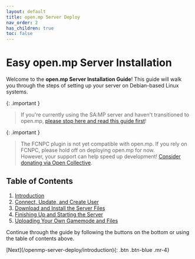 ```yaml
---
layout: default
title: open.mp Server Deploy
nav_order: 2
has_children: true
toc: false
---
```


# Easy open.mp Server Installation

Welcome to the **open.mp Server Installation Guide**! This guide will walk you through the steps of setting up your server on Debian-based Linux systems.

{: .important }
> If you're currently using the SA:MP server and haven't transitioned to open.mp, [please stop here and read this guide first](https://github.com/adib-yg/openmp-server-installation)!

{: .important }
> The FCNPC plugin is not yet compatible with open.mp. If you rely on FCNPC, please hold off on deploying open.mp for now.  
> However, your support can help speed up development! [Consider donating via Open Collective](https://opencollective.com/openmultiplayer).

## Table of Contents

1. [Introduction](/openmp-server-deploy/introduction)
2. [Connect, Update, and Create User](/openmp-server-deploy/part-a)
3. [Download and Install the Server Files](/openmp-server-deploy/part-b)
4. [Finishing Up and Starting the Server](/openmp-server-deploy/part-c)
5. [Uploading Your Own Gamemode and Files](/openmp-server-deploy/part-d)

Continue through the guide by following the buttons on the bottom or using the table of contents above.

<p class="center-text">
[Next](/openmp-server-deploy/introduction){: .btn .btn-blue .mr-4}
</p>